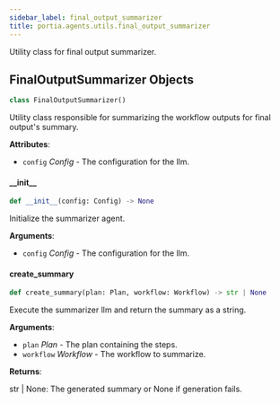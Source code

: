 ```yaml
---
sidebar_label: final_output_summarizer
title: portia.agents.utils.final_output_summarizer
---
```


Utility class for final output summarizer.

## FinalOutputSummarizer Objects

```python
class FinalOutputSummarizer()
```

Utility class responsible for summarizing the workflow outputs for final output&#x27;s summary.

**Attributes**:

- `config` _Config_ - The configuration for the llm.

#### \_\_init\_\_

```python
def __init__(config: Config) -> None
```

Initialize the summarizer agent.

**Arguments**:

- `config` _Config_ - The configuration for the llm.

#### create\_summary

```python
def create_summary(plan: Plan, workflow: Workflow) -> str | None
```

Execute the summarizer llm and return the summary as a string.

**Arguments**:

- `plan` _Plan_ - The plan containing the steps.
- `workflow` _Workflow_ - The workflow to summarize.
  

**Returns**:

  str | None: The generated summary or None if generation fails.

